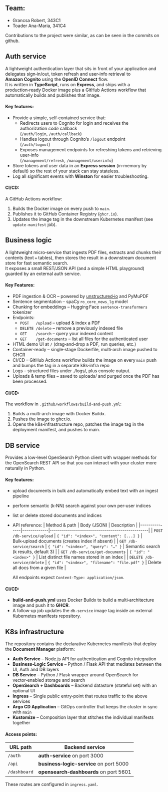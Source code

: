 Team:
--
* Grancsa Robert, 343C1
* Toader Ana-Maria, 341C4

Contributions to the project were similar, as can be seen in the commits on github.

## Auth service

A lightweight authentication layer that sits in front of your application and delegates sign‑in/out, token refresh and user‑info retrieval to **Amazon Cognito** using the **OpenID Connect** flow.  
It is written in **TypeScript**, runs on **Express**, and ships with a production‑ready Docker image plus a GitHub Actions workflow that automatically builds and publishes that image.

#### Key features:
* Provide a simple, self‑contained service that:
    * Redirects users to Cognito for login and receives the authorization _code_ callback  
      (`/auth/login`, `/auth/callback`)
    * Handles logout through Cognito’s `/logout` endpoint  
      (`/auth/logout`)
    * Exposes management endpoints for refreshing tokens and retrieving user‑info  
      (`/management/refresh`, `/management/userinfo`)
* Store tokens and user data in an **Express session** (in‑memory by default) so the rest of your stack can stay stateless.
* Log all significant events with **Winston** for easier troubleshooting.

#### CI/CD:
A GitHub Actions workflow:

1. Builds the Docker image on every push to `main`.
2. Publishes it to GitHub Container Registry (`ghcr.io`).
3. Updates the image tag in the downstream Kubernetes manifest (see `update-manifest` job).


## Business logic

A lightweight micro‑service that ingests PDF files, extracts and chunks their contents (text + tables), then stores the result in a downstream document store for fast semantic search.  
It exposes a small REST/JSON API (and a simple HTML playground) guarded by an external auth service.

#### Key Features:
* PDF ingestion & OCR – powered by [unstructured‑io](https://unstructured.io/) and PyMuPDF
* Sentence segmentation – spaCy `ro_core_news_lg` model
* Chunking for embeddings – Hugging Face `sentence‑transformers` tokenizer
* Endpoints:
    * `POST   /upload`         – upload & index a PDF
    * `DELETE /delete`         – remove a previously indexed file
    * `GET    /search`         – query your indexed content
    * `GET    /get-documents`  – list all files for the authenticated user
* HTML demo UI at `/` (drag‑and‑drop a PDF, run queries, etc.)
* Container‑ready – single‑stage Dockerfile, multi‑arch image pushed to GHCR
* CI/CD – GitHub Actions workflow builds the image on every `main` push and bumps the tag in a separate k8s‑infra repo
* Logs – structured files under ./logs/, plus console output.
* Uploads & temp files – saved to uploads/ and purged once the PDF has been processed.

#### CI/CD:

The workflow in `.github/workflows/build-and-push.yml`:

1. Builds a multi‑arch image with Docker Buildx.
2. Pushes the image to ghcr.io.
3. Opens the k8s‑infrastructure repo, patches the image tag in the deployment manifest, and pushes to main.

## DB service

Provides a low-level OpenSearch Python client with wrapper methods for the OpenSearch REST API so that you can interact with your cluster more naturally in Python.

#### Key features:
* upload documents in bulk and automatically embed text with an ingest pipeline  
* perform semantic (k‑NN) search against your own per‑user indices  
* list or delete stored documents and indices
* API reference:
    | Method & path | Body (JSON) | Description                                     |
    |---------------|-------------|-------------------------------------------------|
    | `POST /db-service/upload` | `{ "id": "<index>", "content": [...] }` | Bulk‑upload documents (creates index if absent) |
    | `GET /db-service/search` | `{ "id": "<index>", "query": "…" }` | Semantic search (k results, default 3)          |
    | `GET /db-service/get-documents` | `{ "id": "<index>" }` | List distinct file names stored in an index     |
    | `DELETE /db-service/delete` | `{ "id": "<index>", "filename": "file.pdf" }` | Delete all docs from a given file               |

    All endpoints expect `Content‑Type: application/json`.

#### CI/CD:
* **build-and-push.yml** uses Docker Buildx to build a multi‑architecture image and push it to **GHCR**.
* A follow‑up job updates the `db-service` image tag inside an external Kubernetes manifests repository.


## K8s infrastructure

The repository contains the declarative Kubernetes manifests that deploy the **Document Manager** platform:

* **Auth Service** – Node.js API for authentication and Cognito integration  
* **Business‑Logic Service** – Python / Flask API that mediates between the UI, Auth and DB layers  
* **DB Service** – Python / Flask wrapper around OpenSearch for vector‑enabled storage and search  
* **OpenSearch + Dashboards** – Backend datastore (stateful set) with an optional UI  
* **Ingress** – Single public entry‑point that routes traffic to the above services  
* **Argo CD Application** – GitOps controller that keeps the cluster in sync with `main`  
* **Kustomize** – Composition layer that stitches the individual manifests together

#### Access points:
| URL path | Backend service |
|----------|-----------------|
| `/auth` | **auth-service** on port 3000 |
| `/api` | **business‑logic-service** on port 5000 |
| `/dashboard` | **opensearch‑dashboards** on port 5601 |

These routes are configured in `ingress.yaml`.  